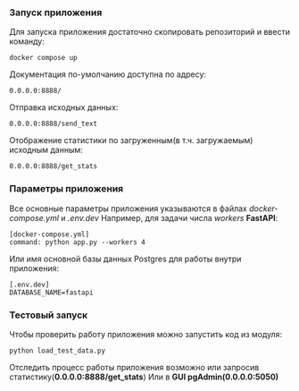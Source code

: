 ### Запуск приложения
Для запуска приложения достаточно скопировать репозиторий и ввести команду:

    docker compose up

Документация по-умолчанию доступна по адресу:
    
    0.0.0.0:8888/

Отправка исходных данных:

    0.0.0.0:8888/send_text

Отображение статистики по загруженным(в т.ч. загружаемым) исходным данным:

    0.0.0.0:8888/get_stats

### Параметры приложения
Все основные параметры приложения указываются в файлах _docker-compose.yml_ и _.env.dev_
Например, для задачи числа _workers_ __FastAPI__:
    
    [docker-compose.yml]
    command: python app.py --workers 4
    
Или имя основной базы данных Postgres для работы внутри приложения:
    
    [.env.dev]
    DATABASE_NAME=fastapi

### Тестовый запуск
Чтобы проверить работу приложения можно запустить код из модуля:
    
    python load_test_data.py

Отследить процесс работы приложения возможно или запросив статистику(__0.0.0.0:8888/get_stats__)
Или в __GUI pgAdmin(0.0.0.0:5050)__
    


